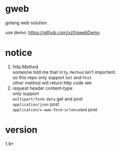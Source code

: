# gweb
golang web solution

use demo:
https://github.com/xzf/gwebDemo 

# notice
 1. http.Method  
someone told me that `http.Method` isn't importent.  
so this repo only support `Get` and `Post`  
other method will return http code `400`  
 2. request header  content-type  
 only support   
 `multipart/form-data`   get and post  
 `application/json`    post    
 `application/x-www-form-urlencoded`  post   
# version 
1.9+
